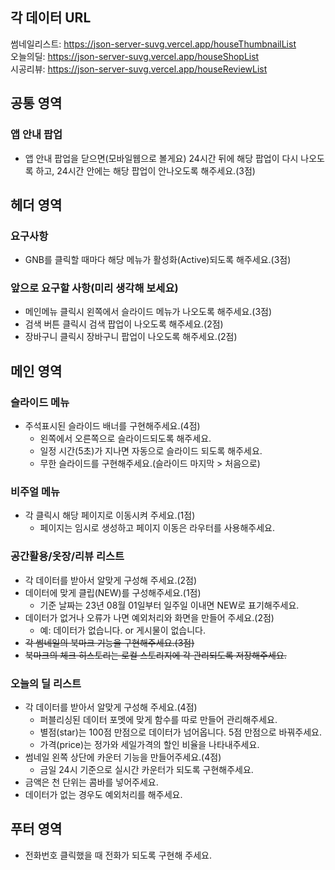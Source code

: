 ## 각 데이터 URL

썸네일리스트: https://json-server-suvg.vercel.app/houseThumbnailList  
오늘의딜: https://json-server-suvg.vercel.app/houseShopList  
시공리뷰: https://json-server-suvg.vercel.app/houseReviewList

## 공통 영역

### 앱 안내 팝업

- 앱 안내 팝업을 닫으면(모바일웹으로 볼게요) 24시간 뒤에 해당 팝업이 다시 나오도록 하고, 24시간 안에는 해당 팝업이 안나오도록 해주세요.(3점)

## 헤더 영역

### 요구사항

- GNB를 클릭할 때마다 해당 메뉴가 활성화(Active)되도록 해주세요.(3점)

### 앞으로 요구할 사항(미리 생각해 보세요)

- 메인메뉴 클릭시 왼쪽에서 슬라이드 메뉴가 나오도록 해주세요.(3점)
- 검색 버튼 클릭시 검색 팝업이 나오도록 해주세요.(2점)
- 장바구니 클릭시 장바구니 팝업이 나오도록 해주세요.(2점)

## 메인 영역

### 슬라이드 메뉴

- 주석표시된 슬라이드 배너를 구현해주세요.(4점)
  - 왼쪽에서 오른쪽으로 슬라이드되도록 해주세요.
  - 일정 시간(5초)가 지나면 자동으로 슬라이드 되도록 해주세요.
  - 무한 슬라이드를 구현해주세요.(슬라이드 마지막 > 처음으로)

### 비주얼 메뉴

- 각 클릭시 해당 페이지로 이동시켜 주세요.(1점)
  - 페이지는 임시로 생성하고 페이지 이동은 라우터를 사용해주세요.

### 공간활용/옷장/리뷰 리스트

- 각 데이터를 받아서 알맞게 구성해 주세요.(2점)
- 데이터에 맞게 클립(NEW)를 구성해주세요.(1점)
  - 기준 날짜는 23년 08월 01일부터 일주일 이내면 NEW로 표기해주세요.
- 데이터가 없거나 오류가 나면 예외처리와 화면을 만들어 주세요.(2점)
  - 예: 데이터가 없습니다. or 게시물이 없습니다.
- ~~각 썸네일의 북마크 기능을 구현해주세요.(3점)~~
- ~~북마크의 체크 히스토리는 로컬 스토리지에 각 관리되도록 저장해주세요.~~

### 오늘의 딜 리스트

- 각 데이터를 받아서 알맞게 구성해 주세요.(4점)
  - 퍼블리싱된 데이터 포멧에 맞게 함수를 따로 만들어 관리해주세요.
  - 별점(star)는 100점 만점으로 데이터가 넘어옵니다. 5점 만점으로 바꿔주세요.
  - 가격(price)는 정가와 세일가격의 할인 비율을 나타내주세요.
- 썸네일 왼쪽 상단에 카운터 기능을 만들어주세요.(4점)
  - 금일 24시 기준으로 실시간 카운터가 되도록 구현해주세요.
- 금액은 천 단위는 콤바를 넣어주세요.
- 데이터가 없는 경우도 예외처리를 해주세요.

## 푸터 영역

- 전화번호 클릭했을 때 전화가 되도록 구현해 주세요.
